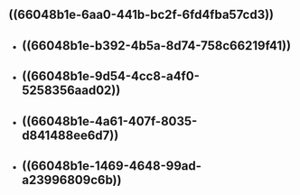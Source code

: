 ## ((66048b1e-6aa0-441b-bc2f-6fd4fba57cd3))
- ## ((66048b1e-b392-4b5a-8d74-758c66219f41))
- ## ((66048b1e-9d54-4cc8-a4f0-5258356aad02))
- ## ((66048b1e-4a61-407f-8035-d841488ee6d7))
- ## ((66048b1e-1469-4648-99ad-a23996809c6b))